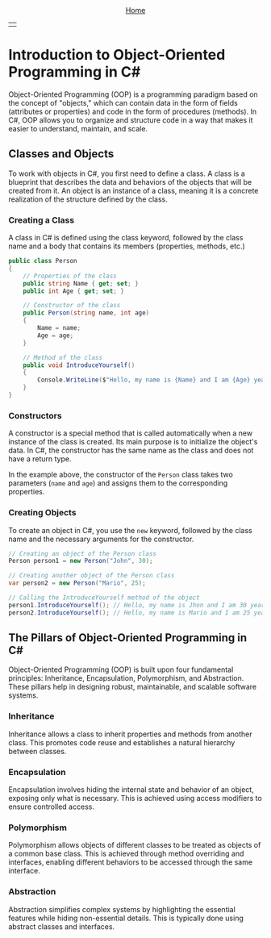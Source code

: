 <div align="center">
    <a href="/README.md">Home</a>
</div>
<table align=center>
  <tr>
    <td align="right">
      <!-- <a href="#">Methods and properties▶️</a> -->
    </td>
  </tr>
</table>

# Introduction to Object-Oriented Programming in C#

Object-Oriented Programming (OOP) is a programming paradigm based on the concept of "objects," which can contain data in the form of fields (attributes or properties) and code in the form of procedures (methods). In C#, OOP allows you to organize and structure code in a way that makes it easier to understand, maintain, and scale.

## Classes and Objects

To work with objects in C#, you first need to define a class. A class is a blueprint that describes the data and behaviors of the objects that will be created from it. An object is an instance of a class, meaning it is a concrete realization of the structure defined by the class.

### Creating a Class

A class in C# is defined using the class keyword, followed by the class name and a body that contains its members (properties, methods, etc.)

```csharp
public class Person
{
    // Properties of the class
    public string Name { get; set; }
    public int Age { get; set; }

    // Constructor of the class
    public Person(string name, int age)
    {
        Name = name;
        Age = age;
    }

    // Method of the class
    public void IntroduceYourself()
    {
        Console.WriteLine($"Hello, my name is {Name} and I am {Age} years old.");
    }
}
```

### Constructors

A constructor is a special method that is called automatically when a new instance of the class is created. Its main purpose is to initialize the object's data. In C#, the constructor has the same name as the class and does not have a return type.

In the example above, the constructor of the `Person` class takes two parameters (`name` and `age`) and assigns them to the corresponding properties.

### Creating Objects
To create an object in C#, you use the `new` keyword, followed by the class name and the necessary arguments for the constructor.

```csharp
// Creating an object of the Person class
Person person1 = new Person("John", 30);

// Creating another object of the Person class
var person2 = new Person("Mario", 25);

// Calling the IntroduceYourself method of the object
person1.IntroduceYourself(); // Hello, my name is Jhon and I am 30 years old.
person2.IntroduceYourself(); // Hello, my name is Mario and I am 25 years old.
```
## The Pillars of Object-Oriented Programming in C#
Object-Oriented Programming (OOP) is built upon four fundamental principles: Inheritance, Encapsulation, Polymorphism, and Abstraction. These pillars help in designing robust, maintainable, and scalable software systems.

### Inheritance
Inheritance allows a class to inherit properties and methods from another class. This promotes code reuse and establishes a natural hierarchy between classes.

### Encapsulation
Encapsulation involves hiding the internal state and behavior of an object, exposing only what is necessary. This is achieved using access modifiers to ensure controlled access.

### Polymorphism
Polymorphism allows objects of different classes to be treated as objects of a common base class. This is achieved through method overriding and interfaces, enabling different behaviors to be accessed through the same interface.

### Abstraction
Abstraction simplifies complex systems by highlighting the essential features while hiding non-essential details. This is typically done using abstract classes and interfaces.